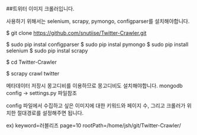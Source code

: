 ##트위터 이미지 크롤러입니다.

사용하기 위해서는 selenium, scrapy, pymongo, configparser를 설치해야합니다.

$ git clone https://github.com/snutiise/Twitter-Crawler.git

$ sudo pip instal configparser
$ sudo pip instal pymongo
$ sudo pip install selenium
$ sudo pip instal scrapy

$ cd Twitter-Crawler

$ scrapy crawl twitter


메타데이터 저장시 몽고디비를 이용하므로 몽고디비도 설치해야합니다.
mongodb config -> settings.py 파일참조



config 파일에서 수집하고 싶은 이미지에 대한 키워드와 페이지 수, 그리고 크롤러가 위치한 절대경로를 설정해주면 됩니다.

ex)
keyword=러블리즈
page=10
rootPath=/home/jsh/git/Twitter-Crawler/